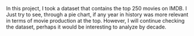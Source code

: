 In this project, I took a dataset that contains the top 250 movies on IMDB. I Just try to see, through a pie chart, if any year in history was more relevant in terms of movie production at the top. However, I will continue checking the dataset, perhaps it would be interesting to analyze by decade.
